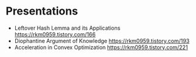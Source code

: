 # Presentations

- Leftover Hash Lemma and its Applications https://rkm0959.tistory.com/166
- Diophantine Argument of Knowledge https://rkm0959.tistory.com/193
- Acceleration in Convex Optimization https://rkm0959.tistory.com/221

